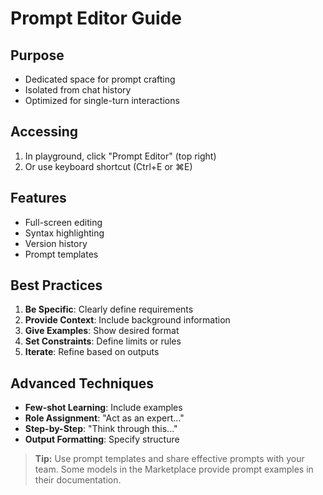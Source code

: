 # Prompt Editor Guide

## Purpose
- Dedicated space for prompt crafting
- Isolated from chat history
- Optimized for single-turn interactions

## Accessing
1. In playground, click "Prompt Editor" (top right)
2. Or use keyboard shortcut (Ctrl+E or ⌘E)

## Features
- Full-screen editing
- Syntax highlighting
- Version history
- Prompt templates

## Best Practices
1. **Be Specific**: Clearly define requirements
2. **Provide Context**: Include background information
3. **Give Examples**: Show desired format
4. **Set Constraints**: Define limits or rules
5. **Iterate**: Refine based on outputs

## Advanced Techniques
- **Few-shot Learning**: Include examples
- **Role Assignment**: "Act as an expert..."
- **Step-by-Step**: "Think through this..."
- **Output Formatting**: Specify structure

> **Tip:** Use prompt templates and share effective prompts with your team. Some models in the Marketplace provide prompt examples in their documentation.